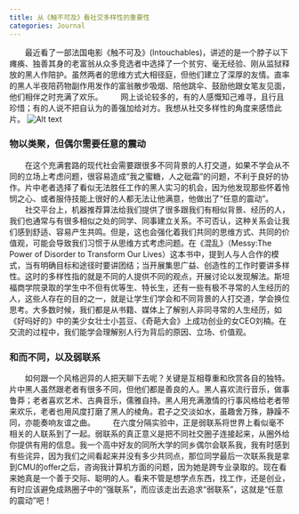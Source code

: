 ```yaml
---
title: 从《触不可及》看社交多样性的重要性
categories: Journal
---
```



　　最近看了一部法国电影《触不可及》(Intouchables)，讲述的是一个脖子以下瘫痪、独善其身的老富翁从众多竞选者中选择了一个贫穷、毫无经验、刚从监狱释放的黑人作陪护。虽然两者的思维方式大相径庭，但他们建立了深厚的友情。直率的黑人半夜陪药物副作用发作的富翁散步吸烟、陪他跳伞、鼓励他跟女笔友见面，他们相伴之时充满了欢乐。
　　网上谈论较多的，有的人感慨知己难寻，且行且珍惜；有的人说不把自认为的善强加给对方。我想从社交多样性的角度来感悟此片。
![Alt text](http://ww2.sinaimg.cn/large/006tNbRwgy1fetmbzydc2j305y08374c.jpg)

### 物以类聚，但偶尔需要任意的震动
　　在这个充满套路的现代社会需要跟很多不同背景的人打交道，如果不学会从不同的立场上考虑问题，很容易造成“我之蜜糖，人之砒霜”的问题，不利于良好的协作。片中老者选择了看似无法胜任工作的黑人实习的机会，因为他发现那些怀着怜悯之心、或者服侍技能上很好的人都无法让他满意，他做出了“任意的震动”。
　　社交平台上，机器推荐算法给我们提供了很多跟我们有相似背景、经历的人，我们也通常与有很多相似之处的同学、同事建立关系。不可否认，这种关系会让我们感到舒适、容易产生共鸣。但是，这也会强化着我们共同的思维方式、共同的价值观，可能会导致我们习惯于从思维方式考虑问题。在《混乱》（Messy:The Power of Disorder to Transform Our Lives）这本书中，提到人与人合作的模式，当有明确目标和途径时要讲团结；当开展集思广益、创造性的工作时要讲多样性。这时的多样性指的就是不同的人提供不同的观点，开展讨论以发现解法。斯坦福商学院录取的学生中不但有优等生、特长生，还有一些有极不寻常的人生经历的人，这些人存在的目的之一，就是让学生们学会和不同背景的人打交道，学会换位思考。大多数时候，我们都是从书籍、媒体上了解别人非同寻常的人生经历，如《好吗好的》中的美少女壮士小芸豆、《奇葩大会》上成功创业的女CEO刘楠。在交流的过程中，我们能学会理解别人行为背后的原因、立场、价值观。
### 和而不同，以及弱联系
　　如何跟一个风格迥异的人把天聊下去呢？关键是互相尊重和欣赏各自的独特。片中黑人虽然跟老者有很多不同，但他们都是善良的人。黑人喜欢流行音乐，做事鲁莽；老者喜欢艺术、古典音乐，儒雅自持。黑人用充满激情的行事风格给老者带来欢乐，老者也用风度打磨了黑人的棱角。君子之交淡如水，虽趣舍万殊，静躁不同，亦能奏响友谊之曲。
　　在六度分隔实验中，正是弱联系将世界上看似毫不相关的人联系到了一起。弱联系的真正意义是把不同社交圈子连接起来，从圈外给你提供有用的信息。我一个高中好友的同所大学的同乡偶尔会联系我，我有时感到有些诧异，因为我们之间看起来并没有多少共同点，那位同学最后一次联系我是拿到CMU的offer之后，咨询我计算机方面的问题，因为她是跨专业录取的。现在看来她真是一个善于交际、聪明的人。看来不管是想学点东西，找工作，还是创业，有时应该避免成熟圈子中的“强联系”，而应该走出去追求“弱联系”，这就是“任意的震动”吧！

